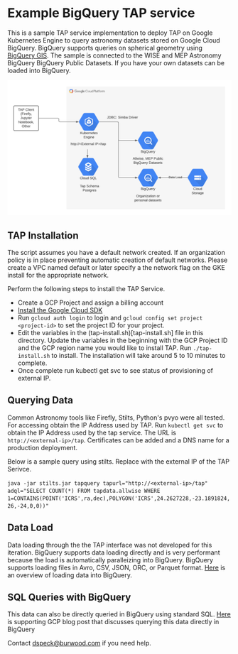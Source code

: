 
# Example BigQuery TAP service

This is a sample TAP service implementation to deploy TAP on Google Kubernetes Engine to query astronomy datasets stored on Google Cloud BigQuery. BigQuery supports queries on spherical geometry using [BigQuery GIS](https://cloud.google.com/bigquery/docs/geospatial-intro).   The sample is connected to the WISE and MEP Astronomy BigQuery BigQuery Public Datasets.  If you have your own datasets can be loaded into BigQuery.

![BigQuery TAP ADQL Overview](docs/tap-bq.png)

## TAP Installation

The script assumes you have a default network created.  If an organization policy is in place preventing automatic creation of default networks.  Please create a VPC named default or later specify a the network flag on the GKE install for the appropriate network.

Perform the following steps to install the TAP Service.

* Create a GCP Project and assign a billing account
* [Install the Google Cloud SDK](https://cloud.google.com/sdk/docs/install)
* Run `gcloud auth login` to login and `gcloud config set project <project-id>` to set the project ID for your project.  
* Edit the variables in the (tap-install.sh)[tap-install.sh] file in this directory.  Update the variables in the beginning with the GCP Project ID and the GCP region name you would like to install TAP.  Run `./tap-install.sh` to install.  The installation will take around 5 to 10 minutes to complete. 
* Once complete run kubectl get svc to see status of provisioning of external IP. 

## Querying Data

Common Astronomy tools like Firefly, Stilts, Python's pvyo were all tested.  For accessing obtain the IP Address used by TAP.  Run `kubectl get svc` to obtain the IP Address used by the tap service.  The URL is `http://<external-ip>/tap`.  Certificates can be added and a DNS name for a production deployment.

Below is a sample query using stilts. Replace with the external IP of the TAP Serivce.

`java -jar stilts.jar tapquery tapurl="http://<external-ip>/tap" adql="SELECT COUNT(*) FROM tapdata.allwise WHERE 1=CONTAINS(POINT('ICRS',ra,dec),POLYGON('ICRS',24.2627228,-23.1891824,26,-24,0,0))"`

## Data Load

Data loading through the the TAP interface was not developed for this iteration.  BigQuery supports data loading directly and is very performant because the load is automatically paralleizing into BigQuery.  BigQuery supports loading files in Avro, CSV, JSON, ORC, or Parquet format.  [Here](https://cloud.google.com/bigquery/docs/loading-data) is an overview of loading data into BigQuery.

## SQL Queries with BigQuery

This data can also be directly queried in BigQuery using standard SQL.  [Here](https://cloud.google.com/blog/products/data-analytics/querying-the-stars-with-bigquery-gis) is supporting GCP blog post 
that discusses querying this data directly in BigQuery

Contact [dspeck@burwood.com](mailto:dspeck@burwood.com) if you need help.

